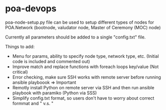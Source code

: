 # poa-devops

poa-node-setup.py file can be used to setup different types of nodes for POA.Network (bootnode, valudator node, Master of Ceremony (MOC) node)

Currently all parameters should be added to a single "config.txt" file.

Things to add:

- Menu for params, ability to specify node type, network type, etc. (Initial code is included and commented out)
- Improve match and replace functions with foreach loops key/value (Not critical)
- Error checking, make sure SSH works with remote server before running ansible playboook => Important
- Remotly install Python on remote server via SSH and then run ansible playbook with paramiko (Python via SSS)
- Simplify config.txt format, so users don't have to worry about correct formmat and " v.s. \"

